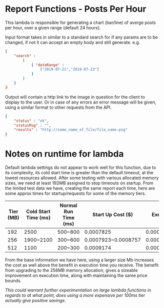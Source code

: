 # Report Functions - Posts Per Hour

This lambda is responsible for generating a chart (bar/line) of averge posts per hour, over a given range (default 24 hours). 

Input format takes in similar to a standard search for if any params are to be changed, if not it can accept an empty body and still generate. e.g.
```json
{
    "search" : 
        [ 
            { "dateRange" : 
                ["2019-07-21","2019-07-23"] 
            } 
        ]
    }
}
```

Output will contain a http link to the image in question for the client to display to the user. Or in case of any errors an error message will be given, using a similar format to other requests from the API. 
```json
{
    "status" : "ok",
    "statusMsg" : "",
    "results" : "http://some_name_of_file/file_name.png"
}
```

# Notes on runtime for lambda 

Default lambda settings do not appear to work well for this function, due to its complexity, its cold start time is greater than the default timeout, at the lowest resources allowed.
After some testing with various allocated memory sizes, we need at least 192MB assigned to stop timeouts on startup. From the limited test data we have, creating the same report each time, here are some approx times for startup/requests for some of the memory tiers.

Tier (MB) | Cold Start Time (ms) | Normal Run Time (ms) | Start Up Cost ($) | Execution Cost ($)
--- | --- | --- | --- | ---
192 | 2500 | 500~800 | 0.0007825 | 0.0001565~0.0002504
256 | 1900~2100 | 300~600 | 0.0007923~0.0008757 | 0.0001251~0.0002502
512 | 1100 | 200~300 | 0.0009174 | 0.0003962~0.0005943

From the base information we have here, using a larger size Mb increases the cost as well above the benefit in execution time you receive. The benefit from  upgrading to the 256MB memory allocation, gives a sizeable improvement on execution time, along with maintaining the same price bounds.

*This could warrant further experimentation on large lambda functions in regards to at what point, does using a more expensive per 100ms tier actually give positive savings.*
